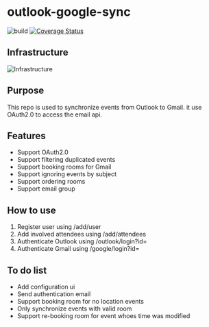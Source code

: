 # outlook-google-sync
![build](https://travis-ci.org/sjmyuan/outlook-google-sync.svg)
[![Coverage Status](https://coveralls.io/repos/github/sjmyuan/outlook-google-sync/badge.svg?branch=master)](https://coveralls.io/github/sjmyuan/outlook-google-sync?branch=master)

## Infrastructure
![Infrastructure](./images/outlook-google-sync.png?raw=true)

## Purpose
This repo is used to synchronize events from Outlook to Gmail. it use OAuth2.0 to access the email api.

## Features
+ Support OAuth2.0
+ Support filtering duplicated events
+ Support booking rooms for Gmail
+ Support ignoring events by subject
+ Support ordering rooms 
+ Support email group

## How to use
1. Register user using /add/user
2. Add involved attendees using /add/attendees
3. Authenticate Outlook using /outlook/login?id=<user id>
4. Authenticate Gmail using /google/login?id=<user id>

## To do list
+ Add configuration ui
+ Send authentication email
+ Support booking room for no location events
+ Only synchronize events with valid room
+ Support re-booking room for event whoes time was modified
